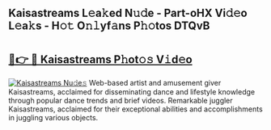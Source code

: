 ## Kaisastreams L𝚎a𝚔ed N𝚞𝚍e - Part-oHX Vi𝚍𝚎o L𝚎a𝚔s - H𝚘𝚝 O𝚗𝚕yf𝚊ns P𝚑𝚘tos DTQvB

# <h2><a href="http://kf89431.oniu.top/?m=Kaisastreams">🔗👉 🔴 Kaisastreams P𝚑ot𝚘𝚜 V𝚒d𝚎o</a></h2>

[![Kaisastreams Nu𝚍e𝚜](https://i.imgur.com/0qMVB7G.gif)](http://kf89431.oniu.top/?m=Kaisastreams)
Web-based artist and amusement giver Kaisastreams, acclaimed for disseminating dance and lifestyle knowledge through popular dance trends and brief videos. Remarkable juggler Kaisastreams, acclaimed for their exceptional abilities and accomplishments in juggling various objects.  
